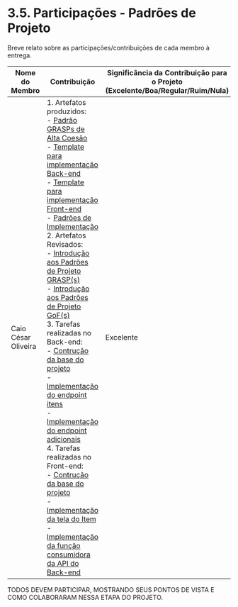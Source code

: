 # 3.5. Participações - Padrões de Projeto

Breve relato sobre as participações/contribuições de cada membro à entrega. 

|Nome do Membro | Contribuição | Significância da Contribuição para o Projeto (Excelente/Boa/Regular/Ruim/Nula) |
| -- | -- | -- |
| Caio César Oliveira  |  1. Artefatos produzidos: <br>- [Padrão GRASPs de Alta Coesão](./grasps.md)<br>- [Template para implementação Back-end](../templates-implementacao/template_inicial_back.md)<br>- [Template para implementação Front-end](../templates-implementacao/template_inicial_front.md)<br>- [Padrões de Implementação](./iniciativas_extras/padrao-implementacao.md)<br>2. Artefatos Revisados:<br>- [Introdução aos Padrões de Projeto GRASP(s)](./iniciativas_extras/grasps.md)<br>- [Introdução aos Padrões de Projeto GoF(s)](./iniciativas_extras/gofs.md)<br>3. Tarefas realizadas no Back-end:<br>- [Contrução da base do projeto](https://github.com/UnBArqDsw2022-2/2022.2_G5_SoftSteakHouse_Backend/commit/e68a33804431074b8460daf2ba7f0537f82a34ec)<br>- [Implementação do endpoint itens](https://github.com/UnBArqDsw2022-2/2022.2_G5_SoftSteakHouse_Backend/commit/e68a33804431074b8460daf2ba7f0537f82a34ec)<br>- [Implementação do endpoint adicionais](https://github.com/UnBArqDsw2022-2/2022.2_G5_SoftSteakHouse_Backend/commit/d8338b6e7e695c38cbe2518710320b609f5a6bad)<br>4. Tarefas realizadas no Front-end:<br>- [Contrução da base do projeto](https://github.com/UnBArqDsw2022-2/2022.2_G5_SoftSteakHouse_Frontend/commit/a0d581634bb2b83a2e2c13f16c6577594a27d105)<br>- [Implementação da tela do Item](https://github.com/UnBArqDsw2022-2/2022.2_G5_SoftSteakHouse_Frontend/commit/afef383f8c74f30f94003d25274b2414817607ca)<br>- [Implementação da função consumidora da API do Back-end](https://github.com/UnBArqDsw2022-2/2022.2_G5_SoftSteakHouse_Frontend/commit/c0a3beac01e05586059a6aac555b7eac5820c518) | Excelente |

TODOS DEVEM PARTICIPAR, MOSTRANDO SEUS PONTOS DE VISTA E COMO COLABORARAM NESSA ETAPA DO PROJETO.
